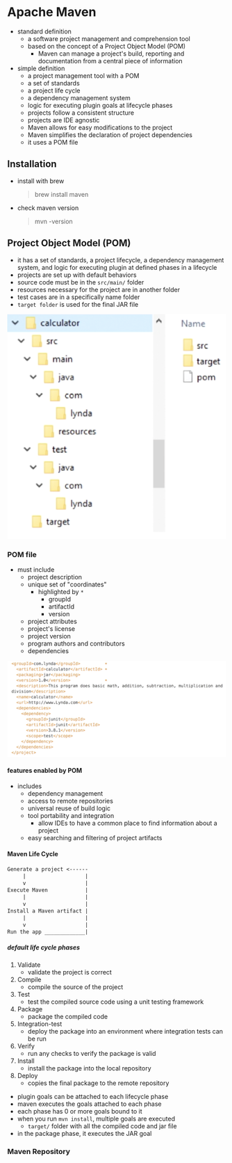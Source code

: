 # Apache Maven
- standard definition
  - a software project management and comprehension tool
  - based on the concept of a Project Object Model (POM)
    - Maven can manage a project's build, reporting and documentation from a central piece of information
- simple definition
  - a project management tool with a POM
  - a set of standards
  - a project life cycle
  - a dependency management system
  - logic for executing plugin goals at lifecycle phases
  - projects follow a consistent structure
  - projects are IDE agnostic
  - Maven allows for easy modifications to the project
  - Maven simplifies the declaration of project dependencies
  - it uses a POM file
## Installation
- install with brew
  > brew install maven
- check maven version
  > mvn -version
## Project Object Model (POM)
- it has a set of standards, a project lifecycle, a dependency management system, and logic for executing plugin at defined phases in a lifecycle
- projects are set up with default behaviors
- source code must be in the `src/main/` folder
- resources necessary for the project are in another folder
- test cases are in a specifically name folder
- `target folder` is used for the final JAR file

![maven project structure](../../images/mavenProjectStructure.png)

### POM file
- must include
  - project description
  - unique set of "coordinates"
    - highlighted by `*`
      - groupId
      - artifactId
      - version
  - project attributes
  - project's license
  - project version
  - program authors and contributors
  - dependencies

![POM structure](../../images/pomStructure.png)

#### features enabled by POM
- includes
  - dependency management
  - access to remote repositories
  - universal reuse of build logic
  - tool portability and integration
    - allow IDEs to have a common place to find information about a project
  - easy searching and filtering of project artifacts

#### Maven Life Cycle
```
Generate a project <------
     |                   |
     v                   |
Execute Maven            |
     |                   |
     v                   |
Install a Maven artifact |
     |                   |
     v                   |
Run the app _____________|
```
##### default life cycle phases
1. Validate
    - validate the project is correct
2. Compile
    - compile the source of the project
3. Test
    - test the compiled source code using a unit testing framework
4. Package
    - package the compiled code
5. Integration-test
    - deploy the package into an environment where integration tests can be run
6. Verify
    - run any checks to verify the package is valid
7. Install
    - install the package into the local repository
8. Deploy
    - copies the final package to the remote repository
- plugin goals can be attached to each lifecycle phase
- maven executes the goals attached to each phase
- each phase has 0 or more goals bound to it
- when you run `mvn install`, multiple goals are executed
  - `target/` folder with all the compiled code and jar file
- in the package phase, it executes the JAR goal
### Maven Repository

